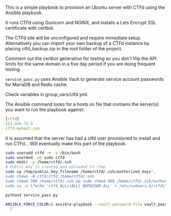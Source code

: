 This is a simple playbook to provision an Ubuntu server with CTFd using the Ansible playbook.

It runs CTFd using Gunicorn and NGINX, and installs a Lets Encrypt SSL certificate with certbot.

The CTFd site will be unconfigured and require immediate setup. Alternatively you can import your own backup of a CTFd instance by placing ctfd_backup.zip in the root folder of the project.

Comment out the certbot generation for testing so you don't trip the API limits for the same domain in a five day period if you are doing frequent testing.

`service_pass.py` uses Ansible Vault to generate service account passwords for MariaDB and Redis cache.

Check variables in group_vars/ctfd.yml.

The Ansible command looks for a hosts.ini file that contains the server(s) you want to run the playbook against:
```yaml
[ctfd]
123.456.78.9
ctfd.myhost.com
```

It is assumed that the server has had a ctfd user provisioned to install and run CTFd... Will eventually make this part of the playbook.

```bash
sudo useradd ctfd -m -s /bin/bash
sudo usermod -aG sudo ctfd
sudo mkdir -p /home/ctfd/.ssh
# Public Key is created and uploaded to /tmp
sudo cp /tmp/public_key_filename /home/ctfd/.ssh/authorized_keys",
sudo chown -R ctfd:ctfd /home/ctfd/.ssh
sudo chmod 700 /home/ctfd/.ssh && sudo chmod 600 /home/ctfd/.ssh/authorized_keys
sudo su -c \"echo 'ctfd ALL=(ALL) NOPASSWD:ALL' > /etc/sudoers.d/ctfd\"
```

```bash
python3 service_pass.py

ANSIBLE_FORCE_COLOR=1 ansible-playbook --vault-password-file vault_password -u ctfd -i hosts.ini --private-key <LOCATION OF PRIVATE KEY> --ssh-common-args='-o StrictHostKeyChecking=no' playbook.yml -vv"
  }`
```
